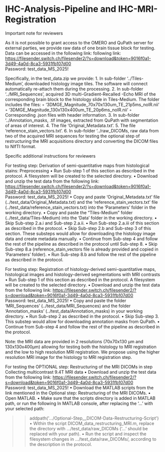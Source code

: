 # IHC-Analysis-Pipeline and IHC-MRI-Registration

Important note for reviewers

As it is not possible to grant access to the OMERO and QuPath server for external parties, we provide raw data of one brain tissue block for testing. Data can be accessed in the following link: following link:
https://filesender.switch.ch/filesender2/?s=download&token=9016f0a1-3d49-4a0d-8ca3-5931fb107d00  
Password: test_data_MS_2025!

Specifically, in the test_data.zip we provide:
    1. In sub-folder ‘../Tiles-Medium’, downloaded histology image tiles. The software will connect automatically re-attach them during the processing.
    2. In sub-folder ‘../MRI_Sequences’, acquired 3D multi-Gradient-Recalled -Echo MRI of the corresponding brain block to the histology slide in Tiles-Medium.  The folder includes the files: 
        ◦ ‘3DMGE_Magnitude_70x70x130um_TE_21p5ms_noIR.nii’ 
        ◦ ‘3DMGE_Magnitude_130x130x400um_TE_20p6ms_noIR.nii’ 
        ◦ Corresponding .json files with header information.
    3. In sub-folder ‘../Annotation_masks, .tif images, extracted from QuPath with segmentation of areas of interest.
    4. The file ‘Original_Metadata.txt’.
    5. The file ‘reference_stain_vectors.txt’.
    6. In sub-folder ‘../raw_DICOMs, raw data from two of the acquired MRI sequences for testing the optional step of restructuring the MRI acquisitions directory and converting the DICOM files to NIfTI format.



Specific additional instructions for reviewers

For testing step: Derivation of semi-quantitative maps from histological stains: Preprocessing
    • Run Sub-step 1 of this section as described in the protocol. A filesystem will be created to the selected directory.
    • Download and unzip the test data from the following link:
https://filesender.switch.ch/filesender2/?s=download&token=9016f0a1-3d49-4a0d-8ca3-5931fb107d00  
Password: test_data_MS_2025!
    • Copy and paste ‘Original_Metadata.txt’ file (../test_data/Original_Metadata.txt) and the ‘reference_stain_vectors.txt’ file (../test_data/reference_stain_vectors.txt)  into the ‘Parameters’ folder in the working directory.
    • Copy and paste the “Tiles-Medium” folder (../test_data/Tiles-Medium) into the ‘Data’ folder in the working directory.
    • Skip Sub-step 2.a.i and Sub-step 2.a.ii.
    • Run Sub-step 2.a.iii of this section as described in the protocol.
    • Skip Sub-step 2.b and Sub-step 3 of this section. These substeps would allow for downloading the histology image data and create metadata manually.
    • Continue from Sub-step 4 and follow the rest of the pipeline as described in the protocol until Sub-step 8.
    • Skip Sub-step 8.a (reference_stain_vectors file is already provided and copied in ‘Parameters’ folder).
    • Run Sub-step 8.b and follow the rest of the pipeline as described in the protocol.




For testing step: Registration of histology-derived semi-quantitative maps, histological images and histology-derived segmentations with MRI contrasts
    • Run Sub-step 1 of this section as described in the protocol. A filesystem will be created to the selected directory.
    • Download and unzip the test data from the following link:
https://filesender.switch.ch/filesender2/?s=download&token=9016f0a1-3d49-4a0d-8ca3-5931fb107d00  
Password: test_data_MS_2025!
    • Copy and paste the folder ‘MRI_Sequences’ (../test_data/MRI_Sequences) and the folder ‘Annotation_masks’ (../test_data/Annotation_masks) in your working directory.
    • Run Sub-step 2 as described in the protocol.
    • Skip Sub-step 3. This substep would allow for downloading annotation masks from QuPath.
    • Continue from Sub-step 4 and follow the rest of the pipeline as described in the protocol.

Note: the MRI data are provided in 2 resolutions (70x70x130 μm and 130x130x400μm) allowing for testing both the histology to MRI registration and the low to high resolution MRI registration. We propose using the higher resolution MRI image for the histology to MRI registration step.



For testing the OPTIONAL step: Restructuring of the MRI DICOMs in step Collecting multicontrast 9.4T MRI data
    • Download and unzip the test data from the following link:
https://filesender.switch.ch/filesender2/?s=download&token=9016f0a1-3d49-4a0d-8ca3-5931fb107d00   
Password: test_data_MS_2025!
    • Download the MATLAB scripts from the link mentioned in the Optional step: Restructuring of the MRI DICOMs. 
    • Open MATLAB.
    • Make sure that the scripts directory is added in MATLAB path, or run the following In MATLAB console, after replacing the ‘…’ with your selected path:
>> addpath('…/Optional-Step__DICOM-Data-Restructuring-Script')
    • Within the script DICOM_data_restructuring_MRI.m, replace the directory with .../test_data/raw_DICOMs (‘…’ should be replaced with your path).
    • Run the script and inspect the filesystem changes in .../test_data/raw_DICOMs/, according to the description in the protocol.


